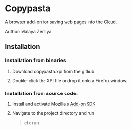 # Copypasta

A browser add-on for saving web pages into the Cloud.

Author: Malaya Zemlya

## Installation

### Installation from binaries

1. Download copypasta.xpi from the github

2. Double-click the XPI file or drop it onto a Firefox window.

### Installation from source code.

1. Install and activate Mozilla's [Add-on SDK](https://developer.mozilla.org/en-US/Add-ons/SDK/Tutorials/Installation)

2. Navigate to the project directory and run
   > cfx run


